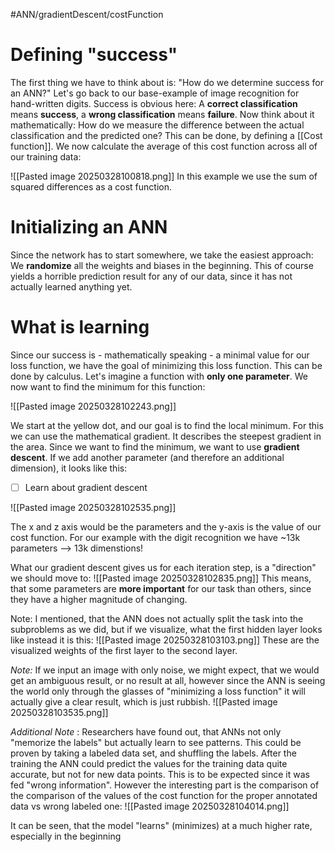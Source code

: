 #ANN/gradientDescent/costFunction
# Defining "success"

The first thing we have to think about is: "How do we determine success for an ANN?"
Let's go back to our base-example of image recognition for hand-written digits. Success is obvious here: A **correct classification** means **success**, a **wrong classification** means **failure**.
Now think about it mathematically: How do we measure the difference between the actual classification and the predicted one?
This can be done, by defining a [[Cost function]]. We now calculate the average of this cost function across all of our training data:

![[Pasted image 20250328100818.png]]
In this example we use the sum of squared differences as a cost function.

# Initializing an ANN

Since the network has to start somewhere, we take the easiest approach: We **randomize** all the weights and biases in the beginning. This of course yields a horrible prediction result for any of our data, since it has not actually learned anything yet.

# What is learning

Since our success is - mathematically speaking - a minimal value for our loss function, we have the goal of minimizing this loss function. This can be done by calculus. 
Let's imagine a function with **only one parameter**. We now want to find the minimum for this function:

![[Pasted image 20250328102243.png]]

We start at the yellow dot, and our goal is to find the local minimum. For this we can use the mathematical gradient. It describes the steepest gradient in the area. Since we want to find the minimum, we want to use **gradient descent**.
If we add another parameter (and therefore an additional dimension), it looks like this:
- [ ] Learn about gradient descent

![[Pasted image 20250328102535.png]]

The x and z axis would be the parameters and the y-axis is the value of our cost function.
For our example with the digit recognition we have ~13k parameters --> 13k dimenstions!

What our gradient descent gives us for each iteration step, is a "direction" we should move to:
![[Pasted image 20250328102835.png]]
This means, that some parameters are **more important** for our task than others, since they have a higher magnitude of changing. 

Note: I mentioned, that the ANN does not actually split the task into the subproblems as we did, but if we visualize, what the first hidden layer looks like instead it is this:
![[Pasted image 20250328103103.png]]
These are the visualized weights of the first layer to the second layer. 

*Note:* If we input an image with only noise, we might expect, that we would get an ambiguous result, or no result at all, however since the ANN is seeing the world only through the glasses of "minimizing a loss function" it will actually give a clear result, which is just rubbish. 
![[Pasted image 20250328103535.png]]

*Additional Note* : Researchers have found out, that ANNs not only "memorize the labels" but actually learn to see patterns. This could be proven by taking a labeled data set, and shuffling the labels. After the training the ANN could predict the values for the training data quite accurate, but not for new data points. This is to be expected since it was fed "wrong information". However the interesting part is the comparison of the comparison of the values of the cost function for the proper annotated data vs wrong labeled one:
![[Pasted image 20250328104014.png]]

It can be seen, that the model "learns" (minimizes) at a much higher rate, especially in the beginning   
